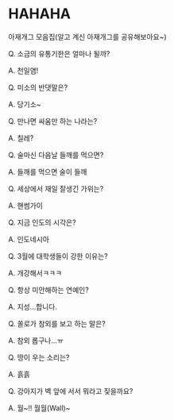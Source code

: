 # HAHAHA
아재개그 모음집(알고 계신 아재개그를 공유해보아요~)

Q. 소금의 유통기한은 얼마나 될까?


A. 천일염!


Q. 미소의 반댓말은?


A. 당기소~


Q. 만나면 싸움만 하는 나라는?


A. 칠레?


Q. 술마신 다음날 들깨를 먹으면?


A. 들깨를 먹으면 술이 들깨


Q. 세상에서 재일 잘생긴 가위는?


A. 핸썸가이


Q. 지금 인도의 시각은?


A. 인도네시아


Q. 3월에 대학생들이 강한 이유는?


A. 개강해서ㅋㅋㅋ


Q. 항상 미안해하는 연예인?


A. 지성...합니다.


Q. 쏠로가 참외를 보고 하는 말은?


A. 참외 롭구나...ㅠ


Q. 땅이 우는 소리는?


A. 흙흙


Q. 강아지가 벽 앞에 서서 뭐라고 짖을까요?


A. 월~!! 월월(Wall)~

